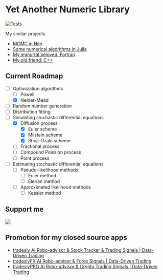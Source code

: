 
# Yet Another Numeric Library

[![Tests](https://github.com/mrtkp9993/yanl/actions/workflows/pytest.yml/badge.svg)](https://github.com/mrtkp9993/yanl/actions/workflows/pytest.yml)

My similar projects

* [MCMC in Nim](https://github.com/mrtkp9993/nim-mcmc)
* [Some numerical algorithms in Julia](https://github.com/mrtkp9993/NumericalAlgorithms.jl)
* [My immortal beloved: Fortran](https://github.com/mrtkp9993/Numerical-Methods-in-Fortran)
* [My old friend: C++](https://github.com/mrtkp9993/Cpp-Examples)


## Current Roadmap

- [ ] Optimization algorithms
	- [ ] Powell
	- [x] Nelder-Mead
- [ ] Random number generation
- [ ] Distribution fitting
- [ ] Simulating stochastic differential equations
	- [x] Diffusion process
		- [x] Euler scheme
		- [x] Milstein scheme
		- [x] Shoji-Ozaki scheme
	- [ ] Fractional process
	- [ ] Compound Poission process
	- [ ] Point process
- [ ] Estimating stochastic differential equations
	- [ ] Pseudo-likelihood methods
		- [ ] Euler method
		- [ ] Elerian method
	- [ ] Approximated likelihood methods
		- [ ] Kessler method

## Support me

[![](https://img.shields.io/static/v1?label=Sponsor&message=%E2%9D%A4&logo=GitHub&color=%23fe8e86)](https://github.com/sponsors/mrtkp9993)


## Promotion for my closed source apps

- [tradesly AI Robo-advisor & Stock Tracker & Trading Signals | Data-Driven Trading](https://play.google.com/store/apps/details?id=com.tradesly.tradesly)
- [tradeslyFX AI Robo-advisor & Forex Signals | Data-Driven Trading](https://play.google.com/store/apps/details?id=com.tradesly.tradeslyfx)
- [tradeslyPRO AI Robo-advisor & Crypto Trading Signals | Data-Driven Trading](https://play.google.com/store/apps/details?id=com.tradesly.tradeslypro)
